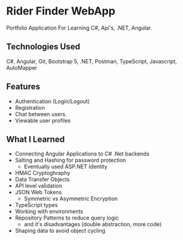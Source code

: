 # Rider Finder WebApp 
Portfolio Application For Learning C#, Api's, .NET, Angular.

## Technologies Used

C#, Angular, Git, Bootstrap 5, .NET, Postman, TypeScript, Javascript, AutoMapper

## Features

- Authentication (Login/Logout)
- Registration 
- Chat between users.
- Viewable user profiles

## What I Learned

- Connecting Angular Applications to C# .Net backends
- Salting and Hashing for password protection 
  - Eventually used ASP.NET Identity
- HMAC Cryptoghraphy
- Data Transfer Objects
- API level validation
- JSON Web Tokens
  - Symmetric vs Asymmetric Encryption
- TypeScript types
- Working with environments
- Repository Patterns to reduce query logic
  - and it's disadvantages (double abstraction, more code)
- Shaping data to avoid object cycling
